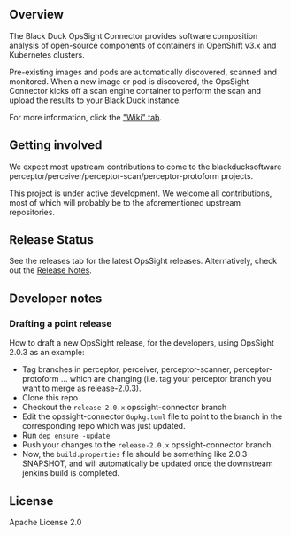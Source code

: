 ## Overview

The Black Duck OpsSight Connector provides software composition analysis of open-source components of containers in OpenShift v3.x and Kubernetes clusters. 

Pre-existing images and pods are automatically discovered, scanned and monitored. When a new image or pod is discovered, the OpsSight Connector kicks off a scan engine container to perform the scan and upload the results to your Black Duck instance.

For more information, click the ["Wiki" tab](https://github.com/blackducksoftware/opssight-connector/wiki).

## Getting involved 

We expect most upstream contributions to come to the blackducksoftware perceptor/perceiver/perceptor-scan/perceptor-protoform projects.

This project is under active development. We welcome all contributions, most of which will probably be to the aforementioned upstream repositories. 

## Release Status

See the releases tab for the latest OpsSight releases. Alternatively, check out the [Release Notes](https://github.com/blackducksoftware/opssight-connector/wiki/Release-Notes).

## Developer notes

### Drafting a point release

How to draft a new OpsSight release, for the developers, using OpsSight 2.0.3 as an example:

- Tag branches in perceptor, perceiver, perceptor-scanner, perceptor-protoform ... which are changing (i.e. tag your perceptor branch you want to merge as release-2.0.3).
- Clone this repo
- Checkout the `release-2.0.x` opssight-connector branch
- Edit the opssight-connector `Gopkg.toml` file to point to the branch in the corresponding repo which was just updated.
- Run `dep ensure -update`
- Push your changes to the `release-2.0.x` opssight-connector branch.
- Now, the `build.properties` file should be something like 2.0.3-SNAPSHOT, and will automatically be updated once the downstream jenkins build is completed.

## License


Apache License 2.0

